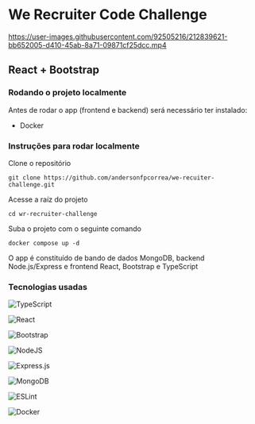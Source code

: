 # We Recruiter Code Challenge

https://user-images.githubusercontent.com/92505216/212839621-bb652005-d410-45ab-8a71-09871cf25dcc.mp4

## React + Bootstrap

### Rodando o projeto localmente

Antes de rodar o app (frontend e backend) será necessário ter instalado:

- Docker

### Instruções para rodar localmente

Clone o repositório

```
git clone https://github.com/andersonfpcorrea/we-recuiter-challenge.git
```

Acesse a raíz do projeto

```
cd wr-recruiter-challenge
```

Suba o projeto com o seguinte comando

```
docker compose up -d
```

O app é constituído de bando de dados MongoDB, backend Node.js/Express e frontend React, Bootstrap e TypeScript

### Tecnologias usadas

![TypeScript](https://img.shields.io/badge/typescript-%23007ACC.svg?style=for-the-badge&logo=typescript&logoColor=white)

![React](https://img.shields.io/badge/react-%2320232a.svg?style=for-the-badge&logo=react&logoColor=%2361DAFB)

![Bootstrap](https://img.shields.io/badge/bootstrap-%23563D7C.svg?style=for-the-badge&logo=bootstrap&logoColor=white)

![NodeJS](https://img.shields.io/badge/node.js-6DA55F?style=for-the-badge&logo=node.js&logoColor=white)

![Express.js](https://img.shields.io/badge/express.js-%23404d59.svg?style=for-the-badge&logo=express&logoColor=%2361DAFB)

![MongoDB](https://img.shields.io/badge/MongoDB-%234ea94b.svg?style=for-the-badge&logo=mongodb&logoColor=white)

![ESLint](https://img.shields.io/badge/ESLint-4B3263?style=for-the-badge&logo=eslint&logoColor=white)

![Docker](https://img.shields.io/badge/docker-%230db7ed.svg?style=for-the-badge&logo=docker&logoColor=white)
